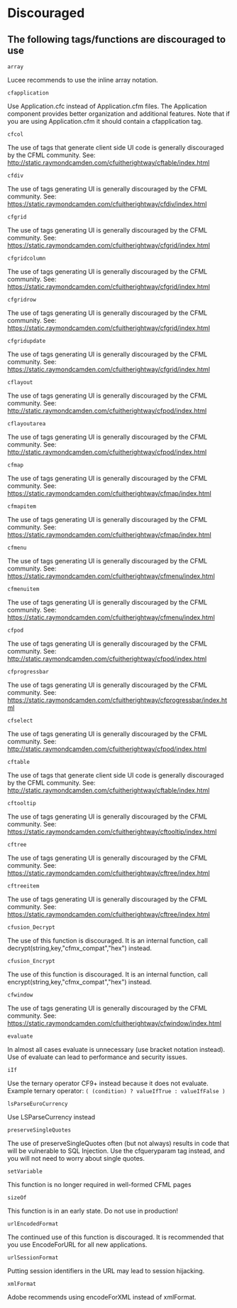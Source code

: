 # Discouraged

## The following tags/functions are discouraged to use

`array`

Lucee recommends to use the inline array notation.

`cfapplication`

Use Application.cfc instead of Application.cfm files. The Application component provides better organization and additional features. Note that if you are using Application.cfm it should contain a cfapplication tag.

`cfcol`

The use of tags that generate client side UI code is generally discouraged by the CFML community. See: <http://static.raymondcamden.com/cfuitherightway/cftable/index.html>

`cfdiv`

The use of tags generating UI is generally discouraged by the CFML community. See: <https://static.raymondcamden.com/cfuitherightway/cfdiv/index.html>

`cfgrid`

The use of tags generating UI is generally discouraged by the CFML community. See: <https://static.raymondcamden.com/cfuitherightway/cfgrid/index.html>

`cfgridcolumn`

The use of tags generating UI is generally discouraged by the CFML community. See: <https://static.raymondcamden.com/cfuitherightway/cfgrid/index.html>

`cfgridrow`

The use of tags generating UI is generally discouraged by the CFML community. See: <https://static.raymondcamden.com/cfuitherightway/cfgrid/index.html>

`cfgridupdate`

The use of tags generating UI is generally discouraged by the CFML community. See: <https://static.raymondcamden.com/cfuitherightway/cfgrid/index.html>

`cflayout`

The use of tags generating UI is generally discouraged by the CFML community. See: <http://static.raymondcamden.com/cfuitherightway/cfpod/index.html>

`cflayoutarea`

The use of tags generating UI is generally discouraged by the CFML community. See: <http://static.raymondcamden.com/cfuitherightway/cfpod/index.html>

`cfmap`

The use of tags generating UI is generally discouraged by the CFML community. See: <https://static.raymondcamden.com/cfuitherightway/cfmap/index.html>

`cfmapitem`

The use of tags generating UI is generally discouraged by the CFML community. See: <https://static.raymondcamden.com/cfuitherightway/cfmap/index.html>

`cfmenu`

The use of tags generating UI is generally discouraged by the CFML community. See: <https://static.raymondcamden.com/cfuitherightway/cfmenu/index.html>

`cfmenuitem`

The use of tags generating UI is generally discouraged by the CFML community. See: <https://static.raymondcamden.com/cfuitherightway/cfmenu/index.html>

`cfpod`

The use of tags generating UI is generally discouraged by the CFML community. See: <http://static.raymondcamden.com/cfuitherightway/cfpod/index.html>

`cfprogressbar`

The use of tags generating UI is generally discouraged by the CFML community. See: <https://static.raymondcamden.com/cfuitherightway/cfprogressbar/index.html>

`cfselect`

The use of tags generating UI is generally discouraged by the CFML community. See: <http://static.raymondcamden.com/cfuitherightway/cfpod/index.html>

`cftable`

The use of tags that generate client side UI code is generally discouraged by the CFML community. See: <http://static.raymondcamden.com/cfuitherightway/cftable/index.html>

`cftooltip`

The use of tags generating UI is generally discouraged by the CFML community. See: <https://static.raymondcamden.com/cfuitherightway/cftooltip/index.html>

`cftree`

The use of tags generating UI is generally discouraged by the CFML community. See: <https://static.raymondcamden.com/cfuitherightway/cftree/index.html>

`cftreeitem`

The use of tags generating UI is generally discouraged by the CFML community. See: <https://static.raymondcamden.com/cfuitherightway/cftree/index.html>

`cfusion_Decrypt`

The use of this function is discouraged. It is an internal function, call decrypt(string,key,"cfmx_compat","hex") instead.

`cfusion_Encrypt`

The use of this function is discouraged. It is an internal function, call encrypt(string,key,"cfmx_compat","hex") instead.

`cfwindow`

The use of tags generating UI is generally discouraged by the CFML community. See: <https://static.raymondcamden.com/cfuitherightway/cfwindow/index.html>

`evaluate`

In almost all cases evaluate is unnecessary (use bracket notation instead). Use of evaluate can lead to performance and security issues.

`iIf`

Use the ternary operator CF9+ instead because it does not evaluate.
Example ternary operator: `( (condition) ? valueIfTrue : valueIfFalse )`

`lsParseEuroCurrency`

Use LSParseCurrency instead

`preserveSingleQuotes`

The use of preserveSingleQuotes often (but not always) results in code that will be vulnerable to SQL Injection. Use the cfqueryparam tag instead, and you will not need to worry about single quotes.

`setVariable`

This function is no longer required in well-formed CFML pages

`sizeOf`

This function is in an early state. Do not use in production!

`urlEncodedFormat`

The continued use of this function is discouraged. It is recommended that you use EncodeForURL for all new applications.

`urlSessionFormat`

Putting session identifiers in the URL may lead to session hijacking.

`xmlFormat`

Adobe recommends using encodeForXML instead of xmlFormat.
